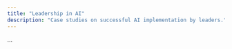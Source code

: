 ```yaml
---
title: "Leadership in AI"
description: "Case studies on successful AI implementation by leaders."
---
```


...